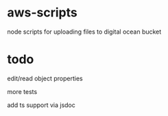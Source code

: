 # aws-scripts
node scripts for uploading files to digital ocean bucket

# todo
edit/read object properties

more tests

add ts support via jsdoc